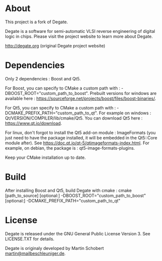 # About

This project is a fork of Degate.

Degate is a software for semi-automatic VLSI reverse engineering of digital logic in chips. Please visit the project website to learn more about Degate.

  http://degate.org (original Degate project website)

# Dependencies

Only 2 dependencies : Boost and Qt5.

For Boost, you can specify to CMake a custom path with : -DBOOST_ROOT="custom_path_to_boost". Prebuilt versions for windows are available here : https://sourceforge.net/projects/boost/files/boost-binaries/.

For Qt5, you can specify to CMake a custom path with : -DCMAKE_PREFIX_PATH="custom_path_to_qt". For example on windows : Qt/VERSION/COMPILER/lib/cmake/Qt5. You can download Qt5 here : https://www.qt.io/download.

For linux, don't forgot to install the Qt5 add-on module : ImageFormats (you just need to have the package installed, it will be embedded in the Qt5::Core module after). See https://doc.qt.io/qt-5/qtimageformats-index.html. For example, on debian, the package is : qt5-image-formats-plugins.

Keep your CMake installation up to date.

# Build

After installing Boost and Qt5, build Degate with cmake : cmake [path_to_source] [optional:] -DBOOST_ROOT="custom_path_to_boost" [optional:] -DCMAKE_PREFIX_PATH="custom_path_to_qt"

# License

Degate is released under the GNU General Public License Version 3. See LICENSE.TXT for details.

Degate is originaly developed by Martin Schobert <martin@mailbeschleuniger.de>.
